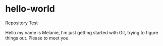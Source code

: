 # hello-world
Repository Test

Hello
my name is Melanie, I'm just getting started with Git, trying to figure things out.
Please to meet you.
